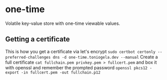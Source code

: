 # one-time

Volatile key-value store with one-time viewable values.


## Getting a certificate
This is how you get a certificate via let's encrypt
```sudo certbot certonly --preferred-challenges dns -d one-time.toniogela.dev --manual```
Create a full certificate
```cat fullchain.pem privkey.pem > fullcert.pem```
and box it with openssl and remember the prompted password
```openssl pkcs12 -export -in fullcert.pem -out fullchain.p12```